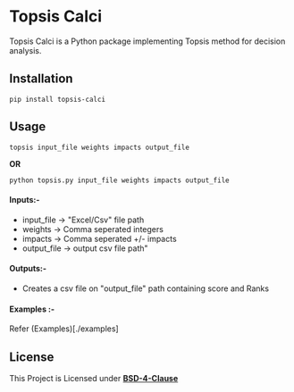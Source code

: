 # Topsis Calci

Topsis Calci is a Python package implementing Topsis method for decision analysis.

## Installation
```
pip install topsis-calci
```

## Usage
```
topsis input_file weights impacts output_file
```

**OR**

```
python topsis.py input_file weights impacts output_file
```

#### Inputs:-
* input_file -> "Excel/Csv" file path
* weights -> Comma seperated integers
* impacts -> Comma seperated +/- impacts
* output_file -> output csv file path"

#### Outputs:-
* Creates a csv file on "output_file" path containing score and Ranks

#### Examples :-
Refer (Examples)[./examples]

## License
This Project is Licensed under [**BSD-4-Clause**](./LICENSE.txt)

